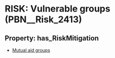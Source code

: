 # RISK: __Vulnerable groups__ (PBN__Risk_2413)

## Property: has_RiskMitigation

* [Mutual aid groups](PBN__Mitigation_29)

